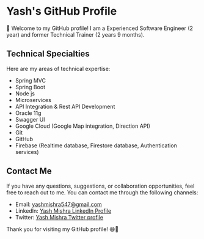 # Yash's GitHub Profile

👋 Welcome to my GitHub profile! I am a Experienced Software Engineer (2 year) and former Technical Trainer (2 years 9 months).
## Technical Specialties

Here are my areas of technical expertise:

- Spring MVC
- Spring Boot
- Node js
- Microservices
- API Integration & Rest API Development
- Oracle 11g
- Swagger UI
- Google Cloud (Google Map integration, Direction API)
- Git
- GitHub
- Firebase (Realtime database, Firestore database, Authentication services)

## Contact Me

If you have any questions, suggestions, or collaboration opportunities, feel free to reach out to me. You can contact me through the following channels:

- Email: [yashmishra547@gmail.com](mailto:yashmishra547@gmail.com)
- LinkedIn: [Yash Mishra LinkedIn Profile](https://www.linkedin.com/in/yash-mishra-954540152/)
- Twitter: [Yash Mishra Twitter profile](https://twitter.com/yashmis41284459)

Thank you for visiting my GitHub profile! 😄🚀
